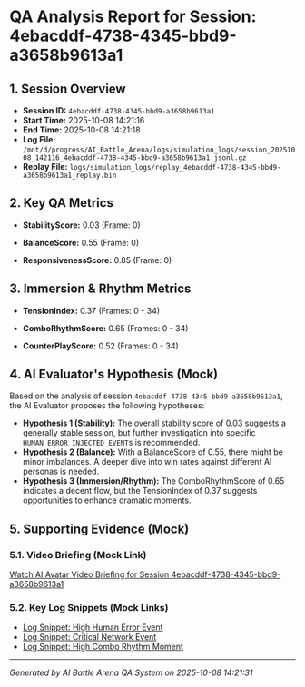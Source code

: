 # QA Analysis Report for Session: 4ebacddf-4738-4345-bbd9-a3658b9613a1

## 1. Session Overview
*   **Session ID:** `4ebacddf-4738-4345-bbd9-a3658b9613a1`
*   **Start Time:** 2025-10-08 14:21:16
*   **End Time:** 2025-10-08 14:21:18
*   **Log File:** `/mnt/d/progress/AI_Battle_Arena/logs/simulation_logs/session_20251008_142116_4ebacddf-4738-4345-bbd9-a3658b9613a1.jsonl.gz`
*   **Replay File:** `logs/simulation_logs/replay_4ebacddf-4738-4345-bbd9-a3658b9613a1_replay.bin`

## 2. Key QA Metrics


*   **StabilityScore:** 0.03 (Frame: 0)

*   **BalanceScore:** 0.55 (Frame: 0)

*   **ResponsivenessScore:** 0.85 (Frame: 0)



## 3. Immersion & Rhythm Metrics


*   **TensionIndex:** 0.37 (Frames: 0 - 34)

*   **ComboRhythmScore:** 0.65 (Frames: 0 - 34)

*   **CounterPlayScore:** 0.52 (Frames: 0 - 34)



## 4. AI Evaluator's Hypothesis (Mock)
Based on the analysis of session `4ebacddf-4738-4345-bbd9-a3658b9613a1`, the AI Evaluator proposes the following hypotheses:

*   **Hypothesis 1 (Stability):** The overall stability score of 0.03 suggests a generally stable session, but further investigation into specific `HUMAN_ERROR_INJECTED_EVENT`s is recommended.
*   **Hypothesis 2 (Balance):** With a BalanceScore of 0.55, there might be minor imbalances. A deeper dive into win rates against different AI personas is needed.
*   **Hypothesis 3 (Immersion/Rhythm):** The ComboRhythmScore of 0.65 indicates a decent flow, but the TensionIndex of 0.37 suggests opportunities to enhance dramatic moments.

## 5. Supporting Evidence (Mock)

### 5.1. Video Briefing (Mock Link)
[Watch AI Avatar Video Briefing for Session 4ebacddf-4738-4345-bbd9-a3658b9613a1](mock_video_briefing_4ebacddf-4738-4345-bbd9-a3658b9613a1.mp4)

### 5.2. Key Log Snippets (Mock Links)
*   [Log Snippet: High Human Error Event](mock_log_snippet_human_error_4ebacddf-4738-4345-bbd9-a3658b9613a1.jsonl)
*   [Log Snippet: Critical Network Event](mock_log_snippet_network_event_4ebacddf-4738-4345-bbd9-a3658b9613a1.jsonl)
*   [Log Snippet: High Combo Rhythm Moment](mock_log_snippet_combo_rhythm_4ebacddf-4738-4345-bbd9-a3658b9613a1.jsonl)

---
*Generated by AI Battle Arena QA System on 2025-10-08 14:21:31*